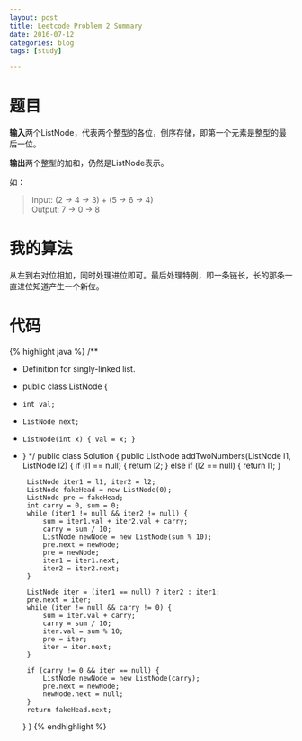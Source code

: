 ```yaml
---
layout: post
title: Leetcode Problem 2 Summary
date: 2016-07-12
categories: blog
tags: [study]

---
```


# 题目

**输入**两个ListNode，代表两个整型的各位，倒序存储，即第一个元素是整型的最后一位。

**输出**两个整型的加和，仍然是ListNode表示。

如：  
>Input: (2 -> 4 -> 3) + (5 -> 6 -> 4)  
Output: 7 -> 0 -> 8
# 我的算法

从左到右对位相加，同时处理进位即可。最后处理特例，即一条链长，长的那条一直进位知道产生一个新位。

# 代码

{% highlight java %}
/**
 * Definition for singly-linked list.
 * public class ListNode {
 *     int val;
 *     ListNode next;
 *     ListNode(int x) { val = x; }
 * }
 */
public class Solution {
    public ListNode addTwoNumbers(ListNode l1, ListNode l2) {
        if (l1 == null) {
            return l2;
        } else if (l2 == null) {
            return l1;
        }
        
        ListNode iter1 = l1, iter2 = l2;
        ListNode fakeHead = new ListNode(0);
        ListNode pre = fakeHead;
        int carry = 0, sum = 0;
        while (iter1 != null && iter2 != null) {
            sum = iter1.val + iter2.val + carry;
            carry = sum / 10;
            ListNode newNode = new ListNode(sum % 10);
            pre.next = newNode;
            pre = newNode;
            iter1 = iter1.next;
            iter2 = iter2.next;
        }
        
        ListNode iter = (iter1 == null) ? iter2 : iter1;
        pre.next = iter;
        while (iter != null && carry != 0) {
            sum = iter.val + carry;
            carry = sum / 10;
            iter.val = sum % 10;
            pre = iter;
            iter = iter.next;
        }
        
        if (carry != 0 && iter == null) {
            ListNode newNode = new ListNode(carry);
            pre.next = newNode;
            newNode.next = null;
        }
        return fakeHead.next;
    }
}
{% endhighlight %}